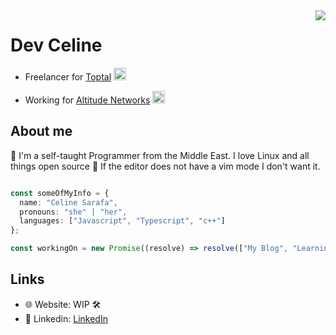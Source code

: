 <img align="right" src="https://media2.giphy.com/media/xFkgeu7dhfgqqxJqmj/giphy.gif?cid=ecf05e47174xovmvtkhfa29xpxgu0xr7j1pglxaadlq024w6&rid=giphy.gif&ct=g" />

# Dev Celine
- Freelancer for [Toptal](toptal.com) <img src="https://user-images.githubusercontent.com/61278030/155005346-8cc4142a-c590-4478-96f1-5ebf3b987922.png" width="20" />

- Working for [Altitude Networks](altitudenetworks.com) <img src="https://user-images.githubusercontent.com/61278030/155005478-ff25b2d8-1b8d-4496-a35e-6cd2d6d08250.png" width="20" />


## About me
👋 I'm a self-taught Programmer from the Middle East. I love Linux and all things open source 🐧 If the editor does not have a vim mode I don't want it. 

```ts

const someOfMyInfo = {
  name: "Celine Sarafa",
  pronouns: "she" | "her",
  languages: ["Javascript", "Typescript", "c++"]
};

const workingOn = new Promise((resolve) => resolve(["My Blog", "Learning Rust", "Contributing to public projects more"]);

```


## Links
- 🌐 Website: WIP 🛠
- 💼 Linkedin: [LinkedIn](https://www.linkedin.com/in/celine-sarafa-5427a0204/)

